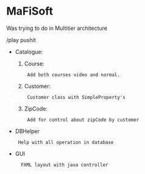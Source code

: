 # MaFiSoft

Was trying to do in Multitier architecture

/play pushit

* Catalogue: 
    1. Course:
    
            Add both courses video and normal.

    2. Customer:
        
            Customer class with SimpleProperty's

    3. ZipCode:
    
            Add for control about zipCode by customer

*  DBHelper
    
        Help with all operation in database

* GUI
    
        FXML layout with java controller

